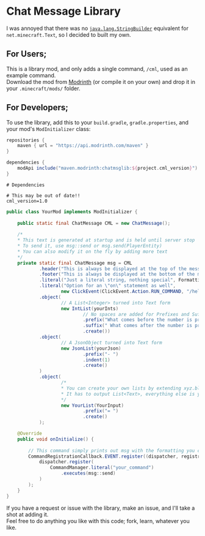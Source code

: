 # Chat Message Library

I was annoyed that there was no [`java.lang.StringBuilder`](https://docs.oracle.com/javase/8/docs/api/java/lang/StringBuilder.html) equivalent for `net.minecraft.Text`, so I decided to built my own.

## For Users;

This is a library mod, and only adds a single command, `/cml`, used as an example command.\
Download the mod from [Modrinth]() (or compile it on your own) and drop it in your `.minecraft/mods/` folder.

## For Developers;

To use the library, add this to your `build.gradle`, `gradle.properties`, and your mod's `ModInitializer` class:

```groovy
repositories {
    maven { url = "https://api.modrinth.com/maven" }
}

dependencies {
    modApi include("maven.modrinth:chatmsglib:${project.cml_version}")
}
```
```properties
# Dependencies

# This may be out of date!!
cml_version=1.0
```
```java
public class YourMod implements ModInitializer {
    
    public static final ChatMessage CML = new ChatMessage();
    
    /*
    * This text is generated at startup and is held until server stop
    * To send it, use msg::send or msg.send(PlayerEntity)
    * You can also modify it on the fly by adding more text
    */
    private static final ChatMessage msg = CML
            .header("This is always be displayed at the top of the message", Formatting.AQUA)
            .footer("This is always be displayed at the bottom of the message", Formatting.BOLD, Formatting.BLUE)
            .literal("Just a literal string, nothing special", Formatting.BLUE)
            .literal("Option for an \"on\" statement as well",
                    new ClickEvent(ClickEvent.Action.RUN_COMMAND, "/help"))
            .object(
                    // A List<Integer> turned into Text form
                    new IntList(yourInts)
                            // No spaces are added for Prefixes and Suffixes and must be added manually!
                            .prefix("What comes before the number is printed ")
                            .suffix(" What comes after the number is printed")
                            .create())
            .object(
                    // A JsonObject turned into Text form
                    new JsonList(yourJson)
                            .prefix("- ")
                            .indent(1)
                            .create()
            )
            .object(
                    /*
                    * You can create your own lists by extending xyz.blurple.list.ChatList
                    * It has to output List<Text>, everything else is your choice!
                    */
                    new YourList(YourInput)
                            .prefix("= ")
                            .create()
            );

    @Override
    public void onInitialize() {
        
        // This command simply prints out msg with the formatting you chose
        CommandRegistrationCallback.EVENT.register((dispatcher, registryAccess, environment) ->
            dispatcher.register(
                CommandManager.literal("your_command")
                    .executes(msg::send)
            )
        );
    }
}
```

If you have a request or issue with the library, make an issue, and I'll take a shot at adding it.\
Feel free to do anything you like with this code; fork, learn, whatever you like.
